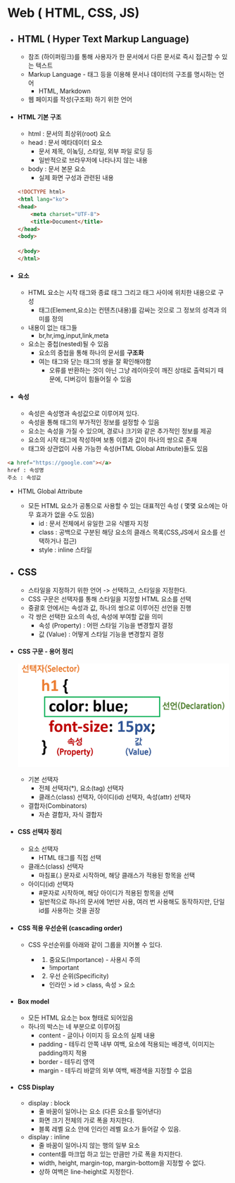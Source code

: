 # Web ( HTML, CSS, JS)

- ## HTML ( Hyper Text Markup Language)

  - 참조 (하이퍼링크)를 통해 사용자가 한 문서에서 다른 문서로 즉시 접근할 수 있는 텍스트
  - Markup Language - 태그 등을 이용해 문서나 데이터의 구조를 명시하는 언어
    - HTML, Markdown
  - 웹 페이지를 작성(구조화) 하기 위한 언어



- #### HTML 기본 구조

  - html : 문서의 최상위(root) 요소
  - head : 문서 메타데이터 요소
    - 문서 제목, 이놐딩, 스타일, 외부 파일 로딩 등
    - 일반적으로 브라우저에 나타나지 않는 내용
  - body : 문서 본문 요소
    - 실제 화면 구성과 관련된 내용

  ```html
  <!DOCTYPE html>
  <html lang="ko">
  <head>
      <meta charset="UTF-8">
      <title>Document</title>
  </head>
  <body>
      
  </body>
  </html>
  ```

- #### 요소

  - HTML 요소는 시작 태그와 종료 태그 그리고 태그 사이에 위치한 내용으로 구성
    - 태그(Element,요소)는 컨텐츠(내용)를 감싸는 것으로 그 정보의 성격과 의미를 정의
  - 내용이 없는 태그들
    - br,hr,img,input,link,meta
  - 요소는 중첩(nested)될 수 있음
    - 요소의 중첩을 통해 하나의 문서를 **구조화**
    - 여는 태그와 닫는 태그의 쌍을 잘 확인해야함
      - 오류를 반환하는 것이 아닌 그냥 레이아웃이 깨진 상태로 출력되기 때문에, 디버깅이 힘들어질 수 있음

- #### 속성

  - 속성은 속성명과 속성값으로 이루어져 있다.
  - 속성을 통해 태그의 부가적인 정보를 설정할 수 있음
  - 요소는 속성을 가질 수 있으며, 경로나 크기와 같은 추가적인 정보를 제공
  - 요소의 시작 태그에 작성하며 보통 이름과 값이 하나의 쌍으로 존재
  - 태그와 상관없이 사용 가능한 속성(HTML Global Attribute)들도 있음

```html
<a href="https://google.com"></a>
href : 속성명
주소 : 속성값
```

- HTML Global Attribute
  - 모든 HTML 요소가 공통으로 사용할 수 있는 대표적인 속성 ( 몇몇 요소에는 아무 효과가 없을 수도 있음)
    - id : 문서 전체에서 유일한 고유 식별자 지정
    - class : 공백으로 구분된 해당 요소의 클래스 목록(CSS,JS에서 요소를 선택하거나 접근)
    - style : inline 스타일



- ## CSS

  - 스타일을 지정하기 위한 언어 -> 선택하고, 스타일을 지정한다.
  - CSS 구문은 선택자를 통해 스타일을 지정할 HTML 요소를 선택
  - 중괄호 안에서는 속성과 값, 하나의 쌍으로 이루어진 선언을 진행
  - 각 쌍은 선택한 요소의 속성, 속성에 부여할 값을 의미
    - 속성 (Property) : 어떤 스타일 기능을 변경할지 결정
    - 값 (Value) : 어떻게 스타일 기능을 변경할지 결정



- ####  CSS 구문 - 용어 정리

  ![001](images\001.png)

  - 기본 선택자
    - 전체 선택자(*), 요소(tag) 선택자
    - 클래스(class) 선택자, 아이디(id) 선택자, 속성(attr) 선택자
  - 결합자(Combinators)
    - 자손 결합자, 자식 결합자

  

- ####  CSS 선택자 정리

  - 요소 선택자
    - HTML 태그를 직접 선택
  - 클래스(class) 선택자
    - 마침표(.) 문자로 시작하며, 해당 클래스가 적용된 항목을 선택
  - 아이디(id) 선택자
    - #문자로 시작하며, 해당 아이디가 적용된 항목을 선택
    - 일반적으로 하나의 문서에 1번만 사용, 여러 번 사용해도 동작하지만, 단일 id를 사용하는 것을 권장



- ####  CSS 적용 우선순위 (cascading order)

  - CSS 우선순위를 아래와 같이 그룹을 지어볼 수 있다.

    - 1. 중요도(Importance) - 사용시 주의

      - !important

    - 2. 우선 순위(Specificity)

      - 인라인 > id > class, 속성 > 요소

- #### Box model

  - 모든 HTML 요소는 box 형태로 되어있음
  - 하나의 박스는 네 부분으로 이루어짐
    - content - 글이나 이미지 등 요소의 실제 내용
    - padding - 테두리 안쪽 내부 여백, 요소에 적용되는 배경색, 이미지는 padding까지 적용
    - border - 테두리 영역
    - margin - 테두리 바깥의 외부 여백, 배경색을 지정할 수 없음

- #### CSS Display

  - display : block
    - 줄 바꿈이 일어나는 요소 (다른 요소를 밀어낸다)
    - 화면 크기 전체의 가로 폭을 차지한다.
    - 블록 레벨 요소 안에 인라인 레벨 요소가 들어갈 수 있음.
  - display : inline
    - 줄 바꿈이 일어나지 않는 행의 일부 요소
    - content를 마크업 하고 있는 만큼만 가로 폭을 차지한다.
    - width, height, margin-top, margin-bottom을 지정할 수 없다.
    - 상하 여백은 line-height로 지정한다.